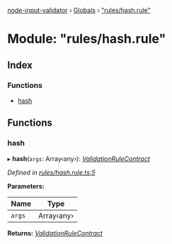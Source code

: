 [node-input-validator](../README.md) › [Globals](../globals.md) › ["rules/hash.rule"](_rules_hash_rule_.md)

# Module: "rules/hash.rule"

## Index

### Functions

* [hash](_rules_hash_rule_.md#hash)

## Functions

###  hash

▸ **hash**(`args`: Array‹any›): *[ValidationRuleContract](../interfaces/_contracts_.validationrulecontract.md)*

*Defined in [rules/hash.rule.ts:5](https://github.com/bitnbytesio/node-input-validator/blob/952f4ba/src/rules/hash.rule.ts#L5)*

**Parameters:**

Name | Type |
------ | ------ |
`args` | Array‹any› |

**Returns:** *[ValidationRuleContract](../interfaces/_contracts_.validationrulecontract.md)*
